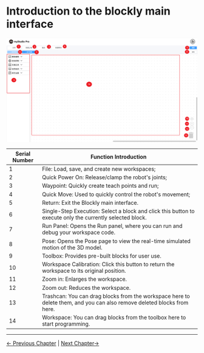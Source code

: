 # Introduction to the blockly main interface

<img src="../../../resources/3-FunctionsAndApplications/5.myBlockly/blockly/Interface.png" />

| Serial Number | Function Introduction                                                 |
| ---- | ------------------------------------------------------------ |
| 1 | File: Load, save, and create new workspaces; |
| 2 | Quick Power On: Release/clamp the robot's joints; |
| 3 | Waypoint: Quickly create teach points and run; |
| 4 | Quick Move: Used to quickly control the robot's movement; |
| 5 | Return: Exit the Blockly main interface.  |
| 6 | Single-Step Execution: Select a block and click this button to execute only the currently selected block. |
| 7 | Run Panel: Opens the Run panel, where you can run and debug your workspace code. |
| 8 | Pose: Opens the Pose page to view the real-time simulated motion of the 3D model. |
| 9 | Toolbox: Provides pre-built blocks for user use. |
| 10 | Workspace Calibration: Click this button to return the workspace to its original position. |
| 11 | Zoom in: Enlarges the workspace. |
| 12 | Zoom out: Reduces the workspace. |
| 13 | Trashcan: You can drag blocks from the workspace here to delete them, and you can also remove deleted blocks from here. |
| 14 | Workspace: You can drag blocks from the toolbox here to start programming. |

---

[← Previous Chapter](./5.5.1-blocklyFirstUse.md) | [Next Chapter→](./5.5.3-littleCase.md)